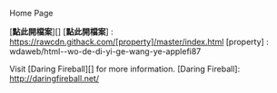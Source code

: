 Home Page

[**點此開檔案**][]
[**點此開檔案**] : https://rawcdn.githack.com/[property]/master/index.html
[property] : wdaweb/html--wo-de-di-yi-ge-wang-ye-applefi87

Visit [Daring Fireball][] for more information.
[Daring Fireball]: http://daringfireball.net/
